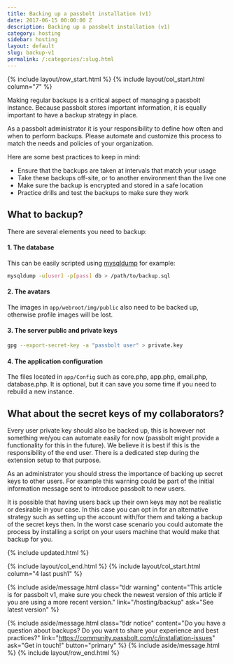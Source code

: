 ```yaml
---
title: Backing up a passbolt installation (v1)
date: 2017-06-15 00:00:00 Z
description: Backing up a passbolt installation (v1)
category: hosting
sidebar: hosting
layout: default
slug: backup-v1
permalink: /:categories/:slug.html
---
```


{% include layout/row_start.html %}
{% include layout/col_start.html column="7" %}

Making regular backups is a critical aspect of managing a passbolt instance. Because passbolt stores important information, it is equally important to have a backup strategy in place.

As a passbolt administrator it is your responsibility to define how often and when to perform backups. Please automate and customize this process to match the needs and policies of your organization.

Here are some best practices to keep in mind:

* Ensure that the backups are taken at intervals that match your usage
* Take these backups off-site, or to another environment than the live one
* Make sure the backup is encrypted and stored in a safe location
* Practice drills and test the backups to make sure they work

## What to backup?

There are several elements you need to backup:

#### 1. The database

This can be easily scripted using [mysqldump](https://mariadb.com/kb/en/mariadb/mysqldump/) for example:
```bash
mysqldump -u[user] -p[pass] db > /path/to/backup.sql
```
#### 2. The avatars

The images in `app/webroot/img/public` also need to be backed up, otherwise profile images will be lost.

#### 3. The server public and private keys
```bash
gpg --export-secret-key -a "passbolt user" > private.key
```
#### 4. The application configuration

The files located in `app/Config` such as core.php, app.php, email.php, database.php. It is optional, but it can save you some time if you need to rebuild a new instance.

## What about the secret keys of my collaborators?

Every user private key should also be backed up, this is however not something we/you can automate easily for now (passbolt might provide a functionality for this in the future). We believe it is best if this is the responsibility of the end user. There is a dedicated step during the extension setup to that purpose.

As an administrator you should stress the importance of backing up secret keys to other users. For example this warning could be part of the initial information message sent to introduce passbolt to new users.

It is possible that having users back up their own keys may not be realistic or desirable in your case. In this case you can opt in for an alternative strategy such as setting up the account with/for them and taking a backup of the secret keys then. In the worst case scenario you could automate the process by installing a script on your users machine that would make that backup for you.

{% include updated.html %}

{% include layout/col_end.html %}
{% include layout/col_start.html column="4 last push1" %}

{% include aside/message.html
    class="tldr warning"
    content="This article is for passbolt v1, make sure you check the newest version of this article if you are using a more recent version."
    link="/hosting/backup"
    ask="See latest version"
%}

{% include aside/message.html
    class="tldr notice"
    content="Do you have a question about backups? Do you want to share your experience and best practices?"
    link="https://community.passbolt.com/c/installation-issues"
    ask="Get in touch!"
    button="primary"
%}
{% include aside/message.html %}
{% include layout/row_end.html %}